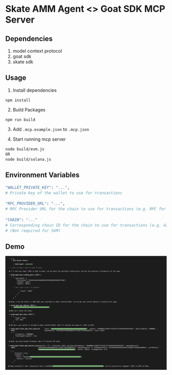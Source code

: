 # Skate AMM Agent <> Goat SDK MCP Server

## Dependencies

1. model context protocol
2. goat sdk
3. skate sdk

## Usage

1. Install dependencies

```
npm install
```

2. Build Packages

```
npm run build
```

3. Add `.mcp.example.json` to `.mcp.json`

4. Start running mcp server
```
node build/evm.js
OR
node build/solana.js
```

## Environment Variables

```bash
"WALLET_PRIVATE_KEY": "...",
# Private key of the wallet to use for transactions

"RPC_PROVIDER_URL": "...",
# RPC Provider URL for the chain to use for transactions (e.g. RPC for Base, Optimism, Arbitrum, etc.)

"CHAIN": "..."
# Corresponding chain ID for the chain to use for transactions (e.g. 42161, 8453 etc.)
# (Not required for SVM)
```

## Demo

![demo-image](docs/images/skate-goat.png)
